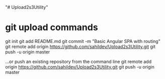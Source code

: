 "# Upload2s3Utility" 

# git upload commands

git init
git add README.md
git commit -m "Basic Angular SPA with routing"
git remote add origin https://github.com/sahildev/Upload2s3Utility.git
git push -u origin master



…or push an existing repository from the command line
git remote add origin https://github.com/sahildev/Upload2s3Utility.git
git push -u origin master